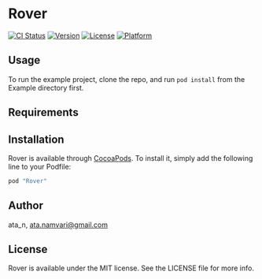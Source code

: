 # Rover

[![CI Status](http://img.shields.io/travis/ata_n/Rover.svg?style=flat)](https://travis-ci.org/ata_n/Rover)
[![Version](https://img.shields.io/cocoapods/v/Rover.svg?style=flat)](http://cocoapods.org/pods/Rover)
[![License](https://img.shields.io/cocoapods/l/Rover.svg?style=flat)](http://cocoapods.org/pods/Rover)
[![Platform](https://img.shields.io/cocoapods/p/Rover.svg?style=flat)](http://cocoapods.org/pods/Rover)

## Usage

To run the example project, clone the repo, and run `pod install` from the Example directory first.

## Requirements

## Installation

Rover is available through [CocoaPods](http://cocoapods.org). To install
it, simply add the following line to your Podfile:

```ruby
pod "Rover"
```

## Author

ata_n, ata.namvari@gmail.com

## License

Rover is available under the MIT license. See the LICENSE file for more info.
